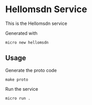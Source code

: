 # Hellomsdn Service

This is the Hellomsdn service

Generated with

```
micro new hellomsdn
```

## Usage

Generate the proto code

```
make proto
```

Run the service

```
micro run .
```